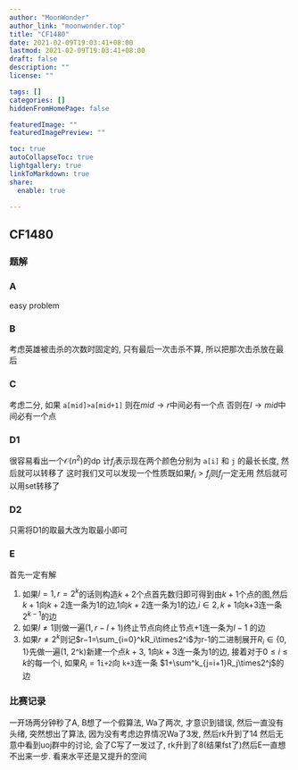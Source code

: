 ```yaml
---
author: "MoonWonder"
author_link: "moonwonder.top"
title: "CF1480"
date: 2021-02-09T19:03:41+08:00
lastmod: 2021-02-09T19:03:41+08:00
draft: false
description: ""
license: ""

tags: []
categories: []
hiddenFromHomePage: false

featuredImage: ""
featuredImagePreview: ""

toc: true
autoCollapseToc: true
lightgallery: true
linkToMarkdown: true
share:
  enable: true

---
```




## CF1480

### 题解

### A

easy problem
<!-- @import "../problems/CF1480A.md"{line_begin=0 line_end=0} -->

### B

考虑英雄被击杀的次数时固定的, 只有最后一次击杀不算, 所以把那次击杀放在最后
<!-- @import "../problems/CF1480B.md"{line_begin=0 line_end=0} -->

### C

考虑二分, 如果 `a[mid]>a[mid+1]` 则在$mid\to r$中间必有一个点
否则在$l\to mid$中间必有一个点
<!-- @import "../problems/CF1479A.md"{line_begin=0 line_end=0} -->

### D1

很容易看出一个$\mathcal O(n^2)$的dp
计$f_{j}$表示现在两个颜色分别为 `a[i]` 和 `j` 的最长长度, 然后就可以转移了
这时我们又可以发现一个性质既如果$f_i>f_j$则$f_j$一定无用
然后就可以用set转移了
<!-- @import "../problems/CF1479B1.md"{line_begin=0 line_end=0} -->

### D2

只需将D1的取最大改为取最小即可
<!-- @import "../problems/CF1479B2.md"{line_begin=0 line_end=0} -->

### E

首先一定有解

1. 如果$l=1,r=2^k$的话则构造$k+2$个点首先数归即可得到由$k+1$个点的图,然后$k+1$向$k+2$连一条为1的边,1向$k+2$连一条为1的边,$i\in {2,k+1}$向k+3连一条$2^{k-1}$的边
2. 如果$l\neq 1$则做一遍$(1,r-l+1)$终止节点向终止节点+1连一条为$l-1$ 的边
3. 如果$r\neq 2^k$则记$r−1=\sum_{i=0}^kR_i\times2^i$为r-1的二进制展开$R_i\in \{0, 1\}$先做一遍(1, 2^k)新建一个点$k+3$, 1向$k+3$连一条为1的边, 接着对于$0\leq i\leq k$的每一个i, 如果$R_i=1$`i+2`向 `k+3`连一条 $1+\sum^k_{j=i+1}R_j\times2^j$的边

<!-- @import "../problems/CF1479C.md"{line_begin=0 line_end=0} -->

### 比赛记录

一开场两分钟秒了A, B想了一个假算法, Wa了两次, 才意识到错误, 然后一直没有头绪, 突然想出了算法, 因为没有考虑边界情况Wa了3发, 然后rk升到了14
然后无意中看到uoj群中的讨论, 会了C写了一发过了, rk升到了8(结果fst了)然后E一直想不出来一步.
看来水平还是又提升的空间
